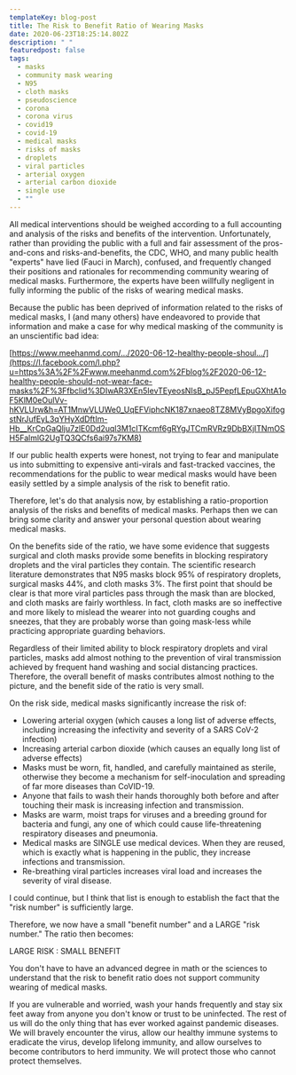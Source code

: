```yaml
---
templateKey: blog-post
title: The Risk to Benefit Ratio of Wearing Masks
date: 2020-06-23T18:25:14.802Z
description: " "
featuredpost: false
tags:
  - masks
  - community mask wearing
  - N95
  - cloth masks
  - pseudoscience
  - corona
  - corona virus
  - covid19
  - covid-19
  - medical masks
  - risks of masks
  - droplets
  - viral particles
  - arterial oxygen
  - arterial carbon dioxide
  - single use
  - ""
---
```

<!--StartFragment-->

All medical interventions should be weighed according to a full accounting and analysis of the risks and benefits of the intervention. Unfortunately, rather than providing the public with a full and fair assessment of the pros-and-cons and risks-and-benefits, the CDC, WHO, and many public health "experts" have lied (Fauci in March), confused, and frequently changed their positions and rationales for recommending community wearing of medical masks. Furthermore, the experts have been willfully negligent in fully informing the public of the risks of wearing medical masks.

Because the public has been deprived of information related to the risks of medical masks, I (and many others) have endeavored to provide that information and make a case for why medical masking of the community is an unscientific bad idea:

[https://www.meehanmd.com/…/2020-06-12-healthy-people-shoul…/](https://l.facebook.com/l.php?u=https%3A%2F%2Fwww.meehanmd.com%2Fblog%2F2020-06-12-healthy-people-should-not-wear-face-masks%2F%3Ffbclid%3DIwAR3XEn5IevTEyeosNIsB_pJ5PepfLEpuGXhtA1oF5KlM0eOulVv-hKVLUrw&h=AT1MnwVLUWe0_UqEFViphcNK187xnaeo8TZ8MVyBpgoXifogstNrJufEyL3qYHyXdDftIm-Hb__KrCpGaQlju7zlE0Dd2uql3M1cITKcmf6gRYgJTCmRVRz9DbBXjITNmOSH5FalmlG2UgTQ3QCfs6ai97s7KM8)

If our public health experts were honest, not trying to fear and manipulate us into submitting to expensive anti-virals and fast-tracked vaccines, the recommendations for the public to wear medical masks would have been easily settled by a simple analysis of the risk to benefit ratio.

Therefore, let's do that analysis now, by establishing a ratio-proportion analysis of the risks and benefits of medical masks. Perhaps then we can bring some clarity and answer your personal question about wearing medical masks.

On the benefits side of the ratio, we have some evidence that suggests surgical and cloth masks provide some benefits in blocking respiratory droplets and the viral particles they contain. The scientific research literature demonstrates that N95 masks block 95% of respiratory droplets, surgical masks 44%, and cloth masks 3%. The first point that should be clear is that more viral particles pass through the mask than are blocked, and cloth masks are fairly worthless. In fact, cloth masks are so ineffective and more likely to mislead the wearer into not guarding coughs and sneezes, that they are probably worse than going mask-less while practicing appropriate guarding behaviors.

Regardless of their limited ability to block respiratory droplets and viral particles, masks add almost nothing to the prevention of viral transmission achieved by frequent hand washing and social distancing practices. Therefore, the overall benefit of masks contributes almost nothing to the picture, and the benefit side of the ratio is very small.

On the risk side, medical masks significantly increase the risk of:

* Lowering arterial oxygen (which causes a long list of adverse effects, including increasing the infectivity and severity of a SARS CoV-2 infection)
* Increasing arterial carbon dioxide (which causes an equally long list of adverse effects)
* Masks must be worn, fit, handled, and carefully maintained as sterile, otherwise they become a mechanism for self-inoculation and spreading of far more diseases than CoVID-19.
* Anyone that fails to wash their hands thoroughly both before and after touching their mask is increasing infection and transmission.
* Masks are warm, moist traps for viruses and a breeding ground for bacteria and fungi, any one of which could cause life-threatening respiratory diseases and pneumonia.
* Medical masks are SINGLE use medical devices. When they are reused, which is exactly what is happening in the public, they increase infections and transmission.
* Re-breathing viral particles increases viral load and increases the severity of viral disease.

I could continue, but I think that list is enough to establish the fact that the "risk number" is sufficiently large.

Therefore, we now have a small "benefit number" and a LARGE "risk number." The ratio then becomes:

LARGE RISK : SMALL BENEFIT

You don't have to have an advanced degree in math or the sciences to understand that the risk to benefit ratio does not support community wearing of medical masks.

If you are vulnerable and worried, wash your hands frequently and stay six feet away from anyone you don't know or trust to be uninfected. The rest of us will do the only thing that has ever worked against pandemic diseases. We will bravely encounter the virus, allow our healthy immune systems to eradicate the virus, develop lifelong immunity, and allow ourselves to become contributors to herd immunity. We will protect those who cannot protect themselves.

<!--EndFragment-->